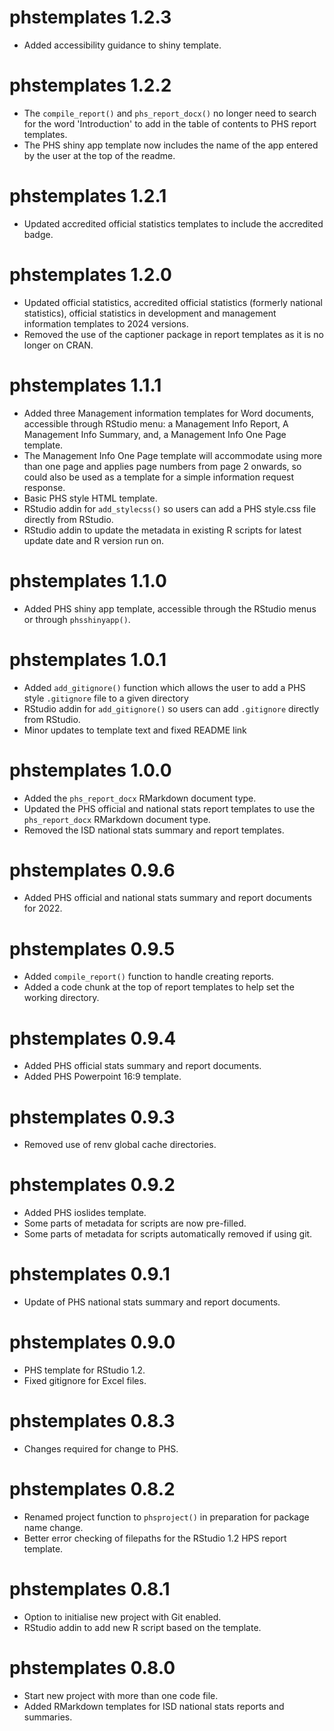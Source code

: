 # phstemplates 1.2.3

* Added accessibility guidance to shiny template.

# phstemplates 1.2.2

* The `compile_report()` and `phs_report_docx()` no longer need to search for the word 'Introduction' to add in the table of contents to PHS report templates.
* The PHS shiny app template now includes the name of the app entered by the user at the top of the readme.

# phstemplates 1.2.1

* Updated accredited official statistics templates to include the accredited badge.

# phstemplates 1.2.0

* Updated official statistics, accredited official statistics (formerly national statistics), official statistics in development and management information templates to 2024 versions.
* Removed the use of the captioner package in report templates as it is no longer on CRAN.

# phstemplates 1.1.1

* Added three Management information templates for Word documents, accessible through RStudio menu: a Management Info Report, A Management Info Summary, and, a Management Info One Page template.
* The Management Info One Page template will accommodate using more than one page and applies page numbers from page 2 onwards, so could also be used as a template for a simple information request response.
* Basic PHS style HTML template.
* RStudio addin for `add_stylecss()` so users can add a PHS style.css file directly from RStudio.
* RStudio addin to update the metadata in existing R scripts for latest update date and R version run on.

# phstemplates 1.1.0

* Added PHS shiny app template, accessible through the RStudio menus or through `phsshinyapp()`.

# phstemplates 1.0.1

* Added `add_gitignore()` function which allows the user to add a PHS style `.gitignore` file to a given directory
* RStudio addin for `add_gitignore()` so users can add `.gitignore` directly from RStudio.
* Minor updates to template text and fixed README link

# phstemplates 1.0.0

* Added the `phs_report_docx` RMarkdown document type.
* Updated the PHS official and national stats report templates to use the `phs_report_docx` RMarkdown document type.
* Removed the ISD national stats summary and report templates.

# phstemplates 0.9.6

* Added PHS official and national stats summary and report documents for 2022.

# phstemplates 0.9.5

* Added `compile_report()` function to handle creating reports.
* Added a code chunk at the top of report templates to help set the working directory.

# phstemplates 0.9.4

* Added PHS official stats summary and report documents.
* Added PHS Powerpoint 16:9 template.

# phstemplates 0.9.3

* Removed use of renv global cache directories.

# phstemplates 0.9.2

* Added PHS ioslides template.
* Some parts of metadata for scripts are now pre-filled.
* Some parts of metadata for scripts automatically removed if using git.

# phstemplates 0.9.1

* Update of PHS national stats summary and report documents.

# phstemplates 0.9.0

* PHS template for RStudio 1.2.
* Fixed gitignore for Excel files.

# phstemplates 0.8.3

* Changes required for change to PHS.

# phstemplates 0.8.2

* Renamed project function to `phsproject()` in preparation for package name change.
* Better error checking of filepaths for the RStudio 1.2 HPS report template.

# phstemplates 0.8.1

* Option to initialise new project with Git enabled.
* RStudio addin to add new R script based on the template.

# phstemplates 0.8.0

* Start new project with more than one code file.
* Added RMarkdown templates for ISD national stats reports and summaries.
